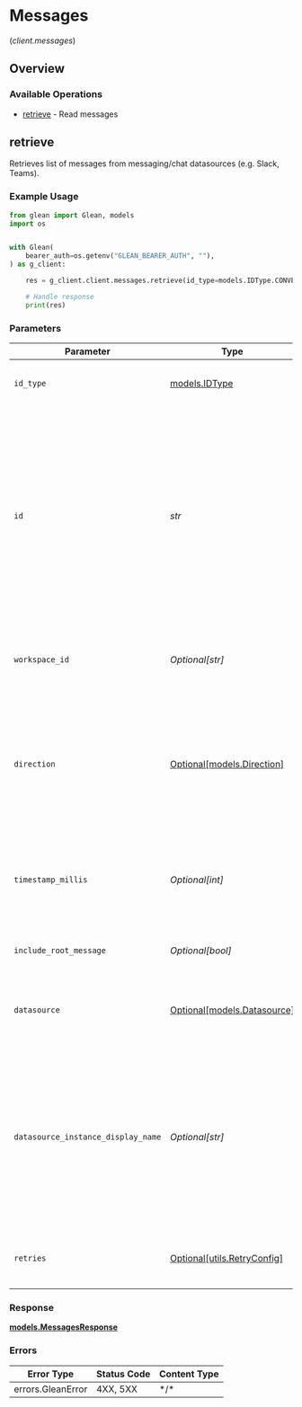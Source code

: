 # Messages
(*client.messages*)

## Overview

### Available Operations

* [retrieve](#retrieve) - Read messages

## retrieve

Retrieves list of messages from messaging/chat datasources (e.g. Slack, Teams).

### Example Usage

```python
from glean import Glean, models
import os


with Glean(
    bearer_auth=os.getenv("GLEAN_BEARER_AUTH", ""),
) as g_client:

    res = g_client.client.messages.retrieve(id_type=models.IDType.CONVERSATION_ID, id="<id>", timestamp_millis=558834)

    # Handle response
    print(res)

```

### Parameters

| Parameter                                                                                                                                                                           | Type                                                                                                                                                                                | Required                                                                                                                                                                            | Description                                                                                                                                                                         |
| ----------------------------------------------------------------------------------------------------------------------------------------------------------------------------------- | ----------------------------------------------------------------------------------------------------------------------------------------------------------------------------------- | ----------------------------------------------------------------------------------------------------------------------------------------------------------------------------------- | ----------------------------------------------------------------------------------------------------------------------------------------------------------------------------------- |
| `id_type`                                                                                                                                                                           | [models.IDType](../../models/idtype.md)                                                                                                                                             | :heavy_check_mark:                                                                                                                                                                  | Type of the id in the incoming request.                                                                                                                                             |
| `id`                                                                                                                                                                                | *str*                                                                                                                                                                               | :heavy_check_mark:                                                                                                                                                                  | ID corresponding to the requested idType. Note that channel and threads are represented by the underlying datasource's ID and conversations are represented by their document's ID. |
| `workspace_id`                                                                                                                                                                      | *Optional[str]*                                                                                                                                                                     | :heavy_minus_sign:                                                                                                                                                                  | Id for the for the workspace in case of multiple workspaces.                                                                                                                        |
| `direction`                                                                                                                                                                         | [Optional[models.Direction]](../../models/direction.md)                                                                                                                             | :heavy_minus_sign:                                                                                                                                                                  | The direction of the results asked with respect to the reference timestamp. Missing field defaults to OLDER. Only applicable when using a message_id.                               |
| `timestamp_millis`                                                                                                                                                                  | *Optional[int]*                                                                                                                                                                     | :heavy_minus_sign:                                                                                                                                                                  | Timestamp in millis of the reference message. Only applicable when using a message_id.                                                                                              |
| `include_root_message`                                                                                                                                                              | *Optional[bool]*                                                                                                                                                                    | :heavy_minus_sign:                                                                                                                                                                  | Whether to include root message in response.                                                                                                                                        |
| `datasource`                                                                                                                                                                        | [Optional[models.Datasource]](../../models/datasource.md)                                                                                                                           | :heavy_minus_sign:                                                                                                                                                                  | The type of the data source. Missing field defaults to SLACK.                                                                                                                       |
| `datasource_instance_display_name`                                                                                                                                                  | *Optional[str]*                                                                                                                                                                     | :heavy_minus_sign:                                                                                                                                                                  | The datasource instance display name from which the document was extracted. This is used for appinstance facet filter for datasources that support multiple instances.              |
| `retries`                                                                                                                                                                           | [Optional[utils.RetryConfig]](../../models/utils/retryconfig.md)                                                                                                                    | :heavy_minus_sign:                                                                                                                                                                  | Configuration to override the default retry behavior of the client.                                                                                                                 |

### Response

**[models.MessagesResponse](../../models/messagesresponse.md)**

### Errors

| Error Type        | Status Code       | Content Type      |
| ----------------- | ----------------- | ----------------- |
| errors.GleanError | 4XX, 5XX          | \*/\*             |